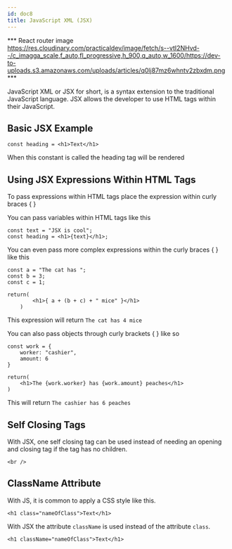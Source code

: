 ```yaml
---
id: doc8
title: JavaScript XML (JSX)
---
```


*** React router image https://res.cloudinary.com/practicaldev/image/fetch/s--vtI2NHvd--/c_imagga_scale,f_auto,fl_progressive,h_900,q_auto,w_1600/https://dev-to-uploads.s3.amazonaws.com/uploads/articles/q0lj87mz6whntv2zbxdm.png ***

JavaScript XML or JSX for short, is a syntax extension to the traditional JavaScript language. JSX allows the developer to use HTML tags within their JavaScript.

## Basic JSX Example

```
const heading = <h1>Text</h1>
```

When this constant is called the heading tag will be rendered

## Using JSX Expressions Within HTML Tags

To pass expressions within HTML tags place the expression within curly braces { }

You can pass variables within HTML tags like this

```
const text = "JSX is cool";
const heading = <h1>{text}</h1>;
```

You can even pass more complex expressions within the curly braces { } like this

```
const a = "The cat has ";
const b = 3;
const c = 1;

return(
        <h1>{ a + (b + c) + " mice" }</h1>
    )
```

This expression will return `The cat has 4 mice`

You can also pass objects through curly brackets { } like so

```
const work = {
    worker: "cashier",
    amount: 6
}

return(
    <h1>The {work.worker} has {work.amount} peaches</h1>
)
```

This will return `The cashier has 6 peaches`

## Self Closing Tags

With JSX, one self closing tag can be used instead of needing an opening and closing tag if the tag has no children.

```
<br />
```

## ClassName Attribute
With JS, it is common to apply a CSS style like this.
```
<h1 class="nameOfClass">Text</h1>
```

With JSX the attribute `className` is used instead of the attribute `class`.
```
<h1 className="nameOfClass">Text</h1>
```
